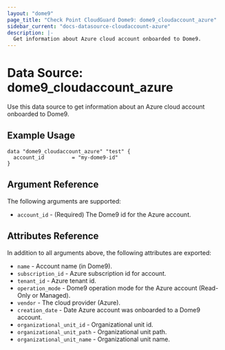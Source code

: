 ```yaml
---
layout: "dome9"
page_title: "Check Point CloudGuard Dome9: dome9_cloudaccount_azure"
sidebar_current: "docs-datasource-cloudaccount-azure"
description: |-
  Get information about Azure cloud account onboarded to Dome9.
---
```


# Data Source: dome9_cloudaccount_azure

Use this data source to get information about an Azure cloud account onboarded to Dome9.

## Example Usage

```hcl
data "dome9_cloudaccount_azure" "test" {
  account_id         = "my-dome9-id"
}
```

## Argument Reference

The following arguments are supported:

* `account_id` - (Required) The Dome9  id for the Azure account.

## Attributes Reference

In addition to all arguments above, the following attributes are exported:

* `name` - Account name (in Dome9).
* `subscription_id` - Azure subscription id for account.
* `tenant_id` - Azure tenant id.
* `operation_mode` - Dome9 operation mode for the Azure account (Read-Only or Managed).
* `vendor` - The cloud provider (Azure).
* `creation_date` - Date Azure account was onboarded to a Dome9 account.
* `organizational_unit_id` - Organizational unit id.
* `organizational_unit_path` - Organizational unit path.
* `organizational_unit_name` - Organizational unit name.
